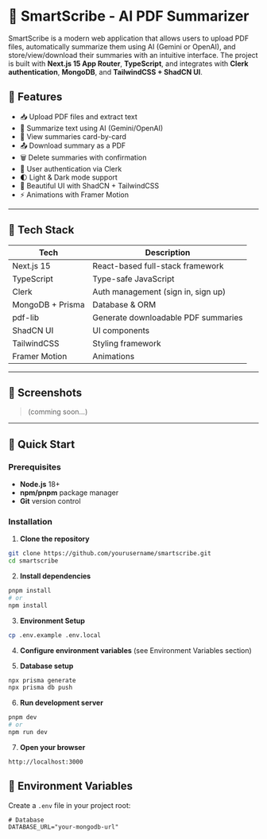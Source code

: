 # 🧠 SmartScribe - AI PDF Summarizer

SmartScribe is a modern web application that allows users to upload PDF files, automatically summarize them using AI (Gemini or OpenAI), and store/view/download their summaries with an intuitive interface. The project is built with **Next.js 15 App Router**, **TypeScript**, and integrates with **Clerk authentication**, **MongoDB**, and **TailwindCSS + ShadCN UI**.

## 🚀 Features

- 📥 Upload PDF files and extract text
- 🤖 Summarize text using AI (Gemini/OpenAI)
- 🧾 View summaries card-by-card
- 📤 Download summary as a PDF
- 🗑️ Delete summaries with confirmation
- 🔐 User authentication via Clerk
- 🌓 Light & Dark mode support
- 🎨 Beautiful UI with ShadCN + TailwindCSS
- ⚡ Animations with Framer Motion

---

## 🧰 Tech Stack

| Tech             | Description                            |
|------------------|----------------------------------------|
| Next.js 15       | React-based full-stack framework       |
| TypeScript       | Type-safe JavaScript                   |
| Clerk            | Auth management (sign in, sign up)     |
| MongoDB + Prisma | Database & ORM                         |
| pdf-lib          | Generate downloadable PDF summaries    |
| ShadCN UI        | UI components                          |
| TailwindCSS      | Styling framework                      |
| Framer Motion    | Animations                             |

---

## 📸 Screenshots

> (comming soon...)

---

## 🚀 Quick Start

### Prerequisites

- **Node.js** 18+ 
- **npm/pnpm** package manager
- **Git** version control

### Installation

1. **Clone the repository**
```bash
git clone https://github.com/yourusername/smartscribe.git
cd smartscribe
```

2. **Install dependencies**
```bash
pnpm install
# or
npm install
```

3. **Environment Setup**
```bash
cp .env.example .env.local
```

4. **Configure environment variables** (see Environment Variables section)

5. **Database setup**
```bash
npx prisma generate
npx prisma db push
```

6. **Run development server**
```bash
pnpm dev
# or
npm run dev
```

7. **Open your browser**
```
http://localhost:3000
```

## 🔧 Environment Variables

Create a `.env` file in your project root:

```env
# Database
DATABASE_URL="your-mongodb-url"


